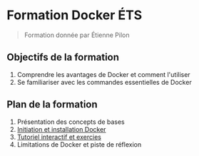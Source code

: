 # Formation Docker ÉTS
> Formation donnée par Étienne Pilon

## Objectifs de la formation
1. Comprendre les avantages de Docker et comment l'utiliser
2. Se familiariser avec les commandes essentielles de Docker

## Plan de la formation
1. Présentation des concepts de bases
2. [Initiation et installation Docker](docs/initiation-docker.md)
3. [Tutoriel interactif et exercies](docs/tutoriel-docker.md)
4. Limitations de Docker et piste de réflexion
